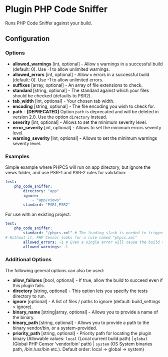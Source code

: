 Plugin PHP Code Sniffer
=======================

Runs PHP Code Sniffer against your build.

Configuration
-------------

### Options

* **allowed_warnings** [int, optional] - Allow `n` warnings in a successful build (default: 0). 
  Use -1 to allow unlimited warnings.
* **allowed_errors** [int, optional] - Allow `n` errors in a successful build (default: 0). 
  Use -1 to allow unlimited errors.
* **suffixes** [array, optional] - An array of file extensions to check.
* **standard** [string, optional] - The standard against which your files should be checked (defaults to PSR2).
* **tab_width** [int, optional] - Your chosen tab width.
* **encoding** [string, optional] - The file encoding you wish to check for.
* **path** - **[DEPRECATED]** Option `path` is deprecated and will be deleted in version 2.0. Use the option 
`directory` instead.
* **severity** [int, optional] - Allows to set the minimum severity level.
* **error_severity** [int, optional] - Allows to set the minimum errors severity level.
* **warning_severity** [int, optional] - Allows to set the minimum warnings severity level.

### Examples

Simple example where PHPCS will run on app directory, but ignore the views folder, and use PSR-1 and PSR-2 rules for 
validation:

```yaml
test:
    php_code_sniffer:
        directory: "app"
        ignore:
            - "app/views"
        standard: "PSR1,PSR2"
```

For use with an existing project:
```yaml
test:
    php_code_sniffer:
        standard: "/phpcs.xml" # The leading slash is needed to trigger an external ruleset.
# Without it, PHP Censor looks for a rule named "phpcs.xml"
        allowed_errors: -1 # Even a single error will cause the build to fail. -1 = unlimited
        allowed_warnings: -1
```

### Additional Options

The following general options can also be used: 

* **allow_failures** [bool, optional] - If true, allow the build to succeed even if this plugin fails.
* **directory** [string, optional] - This option lets you specify the tests directory to run.
* **ignore** [optional] - A list of files / paths to ignore (default: build_settings > ignore).
* **binary_name** [string|array, optional] - Allows you to provide a name of the binary.
* **binary_path** [string, optional] - Allows you to provide a path to the binary vendor/bin, or a system-provided.
* **priority_path** [string, optional] - Priority path for locating the plugin binary (Allowable values: 
  `local` (Local current build path) | 
  `global` (Global PHP Censor 'vendor/bin' path) |
  `system` (OS System binaries path, /bin:/usr/bin etc.). 
  Default order: local -> global -> system)
